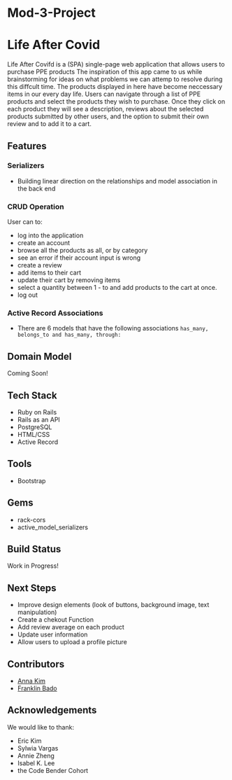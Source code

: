 # Mod-3-Project

# Life After Covid

Life After Covifd is a (SPA) single-page web application that allows users to purchase PPE products
The inspiration of this app came to us while brainstorming for ideas on what problems we can attemp to resolve during this diffcult time. The products displayed in here have become neccessary items in our every day life.
Users can navigate through a list of PPE products and select the products they wish to purchase. Once they click on each product they will see a description, reviews about the selected products submitted by other users, and the option to submit their own review and to add it to a cart.
## Features
### Serializers
 * Building linear direction on the relationships and model association in the back end 
### CRUD Operation
 User can to:
  * log into the application
  * create an account
  * browse all the products as all, or by category
  * see an error if their account input is wrong
  * create a review
  * add items to their cart 
  * update their cart by removing items 
  * select a quantity between 1 - to and add products to the cart at once.
  * log out 
### Active Record Associations
 * There are 6 models that have the following associations ```has_many, belongs_to and has_many, through: ```
## Domain Model
 Coming Soon!
## Tech Stack
 * Ruby on Rails
 * Rails as an API
 * PostgreSQL
 * HTML/CSS
 * Active Record
## Tools
 * Bootstrap
## Gems 
 * rack-cors
 * active_model_serializers
## Build Status
 Work in Progress!
## Next Steps
 * Improve design elements (look of buttons, background image, text manipulation)
 * Create a chekout Function
 * Add review average on each product
 * Update user information
 * Allow users to upload a profile picture
## Contributors
 * [Anna Kim](https://github.com/iannakim)
 * [Franklin Bado](https://github.com/fbado66)
## Acknowledgements
 We would like to thank:
  * Eric Kim
  * Sylwia Vargas
  * Annie Zheng
  * Isabel K. Lee
  * the Code Bender Cohort
